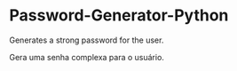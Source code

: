 # Password-Generator-Python
 
Generates a strong password for the user.

Gera uma senha complexa para o usuário.